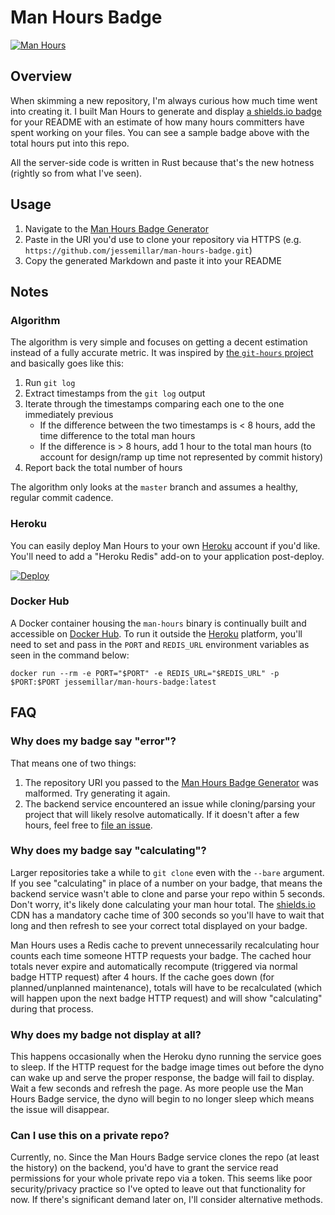 # Man Hours Badge

[![Man Hours](https://img.shields.io/endpoint?url=https%3A%2F%2Fmh.jessemillar.com%2Fhours%3Frepo%3Dhttps%3A%2F%2Fgithub.com%2Fjessemillar%2Fman-hours-badge.git)](https://jessemillar.com/r/man-hours)

## Overview

When skimming a new repository, I'm always curious how much time went into creating it. I built Man Hours to generate and display [a shields.io badge](https://shields.io) for your README with an estimate of how many hours committers have spent working on your files. You can see a sample badge above with the total hours put into this repo.

All the server-side code is written in Rust because that's the new hotness (rightly so from what I've seen).

## Usage

1. Navigate to the [Man Hours Badge Generator](https://jessemillar.com/r/man-hours-badge/generator)
1. Paste in the URI you'd use to clone your repository via HTTPS (e.g. `https://github.com/jessemillar/man-hours-badge.git`)
1. Copy the generated Markdown and paste it into your README

## Notes

### Algorithm

The algorithm is very simple and focuses on getting a decent estimation instead of a fully accurate metric. It was inspired by [the `git-hours` project](https://github.com/kimmobrunfeldt/git-hours) and basically goes like this:

1. Run `git log`
1. Extract timestamps from the `git log` output
1. Iterate through the timestamps comparing each one to the one immediately previous
	- If the difference between the two timestamps is < 8 hours, add the time difference to the total man hours
	- If the difference is > 8 hours, add 1 hour to the total man hours (to account for design/ramp up time not represented by commit history)
1. Report back the total number of hours

The algorithm only looks at the `master` branch and assumes a healthy, regular commit cadence.

### Heroku

You can easily deploy Man Hours to your own [Heroku](https://www.heroku.com/) account if you'd like. You'll need to add a "Heroku Redis" add-on to your application post-deploy.

[![Deploy](https://www.herokucdn.com/deploy/button.svg)](https://heroku.com/deploy)

### Docker Hub

A Docker container housing the `man-hours` binary is continually built and accessible on [Docker Hub](https://hub.docker.com/r/jessemillar/man-hours-badge). To run it outside the [Heroku](https://www.heroku.com/) platform, you'll need to set and pass in the `PORT` and `REDIS_URL` environment variables as seen in the command below:

```
docker run --rm -e PORT="$PORT" -e REDIS_URL="$REDIS_URL" -p $PORT:$PORT jessemillar/man-hours-badge:latest
```

## FAQ

### Why does my badge say "error"?

That means one of two things:

1. The repository URI you passed to the [Man Hours Badge Generator](https://jessemillar.com/r/man-hours-badge/generator) was malformed. Try generating it again.
1. The backend service encountered an issue while cloning/parsing your project that will likely resolve automatically. If it doesn't after a few hours, feel free to [file an issue](https://github.com/jessemillar/man-hours-badge/issues).

### Why does my badge say "calculating"?

Larger repositories take a while to `git clone` even with the `--bare` argument. If you see "calculating" in place of a number on your badge, that means the backend service wasn't able to clone and parse your repo within 5 seconds. Don't worry, it's likely done calculating your man hour total. The [shields.io](https://shields.io/endpoint) CDN has a mandatory cache time of 300 seconds so you'll have to wait that long and then refresh to see your correct total displayed on your badge.

Man Hours uses a Redis cache to prevent unnecessarily recalculating hour counts each time someone HTTP requests your badge. The cached hour totals never expire and automatically recompute (triggered via normal badge HTTP request) after 4 hours. If the cache goes down (for planned/unplanned maintenance), totals will have to be recalculated (which will happen upon the next badge HTTP request) and will show "calculating" during that process.

### Why does my badge not display at all?

This happens occasionally when the Heroku dyno running the service goes to sleep. If the HTTP request for the badge image times out before the dyno can wake up and serve the proper response, the badge will fail to display. Wait a few seconds and refresh the page. As more people use the Man Hours Badge service, the dyno will begin to no longer sleep which means the issue will disappear.

### Can I use this on a private repo?

Currently, no. Since the Man Hours Badge service clones the repo (at least the history) on the backend, you'd have to grant the service read permissions for your whole private repo via a token. This seems like poor security/privacy practice so I've opted to leave out that functionality for now. If there's significant demand later on, I'll consider alternative methods.
